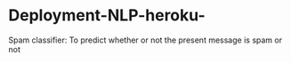 # Deployment-NLP-heroku-
Spam classifier: To predict whether or not the present message is spam or not 
